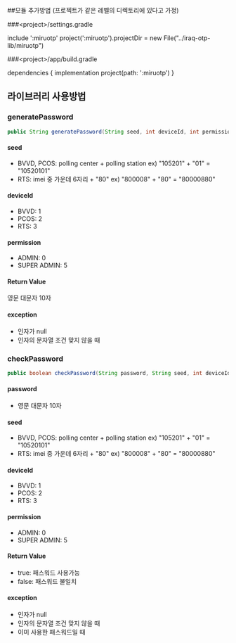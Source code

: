 ##모듈 추가방법 (프로젝트가 같은 레벨의 디렉토리에 있다고 가정)

###\<project\>/settings.gradle

include ':miruotp'
project(':miruotp').projectDir = new File("../iraq-otp-lib/miruotp")

###\<project\>/app/build.gradle

dependencies {
    implementation project(path: ':miruotp')
}



## 라이브러리 사용방법

### generatePassword

```java
public String generatePassword(String seed, int deviceId, int permission) 
```

#### seed

- BVVD, PCOS: polling center + polling station ex) "105201" + "01" = "10520101"
- RTS: imei 중 가운데 6자리 + "80" ex) "800008" + "80" = "80000880"

#### deviceId

- BVVD: 1
- PCOS: 2
- RTS: 3

#### permission

- ADMIN: 0
- SUPER ADMIN: 5

#### Return Value

영문 대문자 10자

#### exception

- 인자가 null
- 인자의 문자열 조건 맞지 않을 때



### checkPassword

```java
public boolean checkPassword(String password, String seed, int deviceId, int permission)
```

#### password

- 영문 대문자 10자

#### seed

- BVVD, PCOS: polling center + polling station ex) "105201" + "01" = "10520101"
- RTS: imei 중 가운데 6자리 + "80" ex) "800008" + "80" = "80000880"

#### deviceId

- BVVD: 1
- PCOS: 2
- RTS: 3

#### permission

- ADMIN: 0
- SUPER ADMIN: 5

#### Return Value

- true: 패스워드 사용가능
- false: 패스워드 불일치

#### exception

- 인자가 null
- 인자의 문자열 조건 맞지 않을 때
- 이미 사용한 패스워드일 때